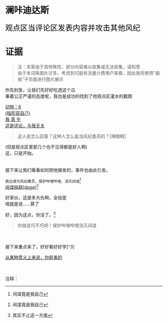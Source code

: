 # 澜咔迪达斯
<font face="黑体" color=black size=5>观点区当评论区发表内容并攻击其他风纪</font>

# 证据
> 注：本案由于其特殊性，部分内容难以收集或无法收集，请知悉<br>
> 由于本词条图片过多，考虑到可能有流量计费用户查看，因此我将使用"画板"子页面进行图片展示

你先别急，让我们先好好吃透这个瓜<br>
秉着公正严谨的态度呢，我也是成功的找到了他观点区灌水的截图<br>

[动物：6](https://qg46.github.io/drawingboard/20230416/e9845bef3d6f59f8fbfc1ca02a1b11a2631156541)<br>
[(指形容自己)](https://qg46.github.io/drawingboard/20230416/f5e5e07303317084e815e16444ebc4d3631156541)<br>
[我 真 牛](https://qg46.github.io/drawingboard/20230416/a4f5f64f806e8f9db438e2e18b9c4043631156541)<br>
[这是评论，与我无关](https://qg46.github.io/drawingboard/20230416/2ef10e004e617d84a77b68ad90f99de0631156541)

> 这人是怎么回事？这种人怎么能当风纪委员的？[辣眼睛]

(但是观点区里那几个也不见得都是好人啊)<br>
这，只是开始。<br>
<br>
<br>
接下来让我们看看如何把他揭发的，事件也由此引发。<br>

`` 我已成为风纪委员，保护哔哩哔哩，消灭间谍 ``[^1]<br>
[间谍指路[doge]](https://qg46.github.io/drawingboard/20230416/3d973b8b01b51fba0608996ee58913c3631156541)[^1]<br>

好家伙，这是多大仇啊，全投差<br>
咱就是说……算了<br>

好，因为这点，你没了。[^2]

> 你就说巧不巧吧！保护哔哩哔哩消灭间谍
<br>
<br>
接下来重点来了，好好看好好学[^3]

[从某种意义上来说，你挺勇的](https://qg46.github.io/drawingboard/20230416/20230413/3738d3af12d25db295a120f0981fd0bc631156541)










<br>
<br>
注释：

[^1]: 间谍竟是我自己
[^2]: 其实不止这一方面
[^3]: 你们别学
